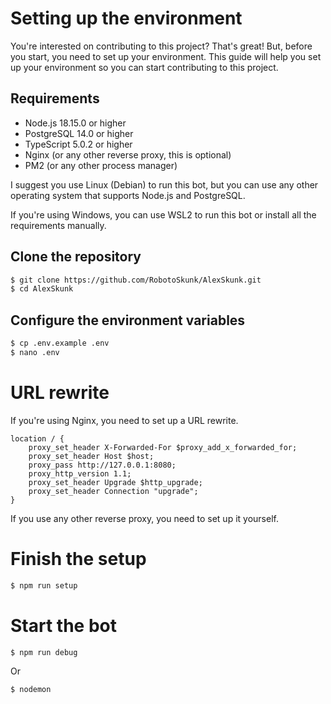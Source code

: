 # Setting up the environment
You're interested on contributing to this project? That's great! But, before you
start, you need to set up your environment. This guide will help you set up your
environment so you can start contributing to this project.

## Requirements
- Node.js 18.15.0 or higher
- PostgreSQL 14.0 or higher
- TypeScript 5.0.2 or higher
- Nginx (or any other reverse proxy, this is optional)
- PM2 (or any other process manager)

I suggest you use Linux (Debian) to run this bot, but you can use any other
operating system that supports Node.js and PostgreSQL.

If you're using Windows, you can use WSL2 to run this bot or install all
the requirements manually.

## Clone the repository
```bash
$ git clone https://github.com/RobotoSkunk/AlexSkunk.git
$ cd AlexSkunk
```

## Configure the environment variables
```bash
$ cp .env.example .env
$ nano .env
```

# URL rewrite
If you're using Nginx, you need to set up a URL rewrite.

```nginx
location / {
	proxy_set_header X-Forwarded-For $proxy_add_x_forwarded_for;
	proxy_set_header Host $host;
	proxy_pass http://127.0.0.1:8080;
	proxy_http_version 1.1;
	proxy_set_header Upgrade $http_upgrade;
	proxy_set_header Connection "upgrade";
}
```

If you use any other reverse proxy, you need to set up it yourself.

# Finish the setup
```bash
$ npm run setup
```

# Start the bot
```bash
$ npm run debug
```

Or

```bash
$ nodemon
```
